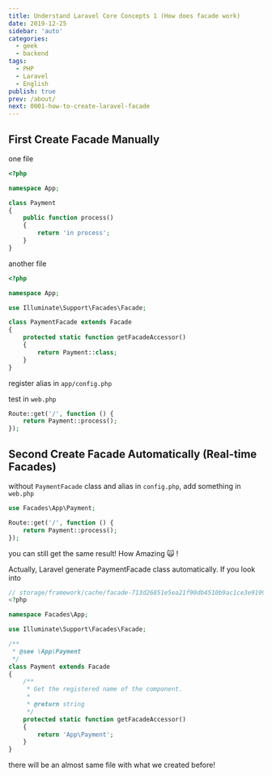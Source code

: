 ```yaml
---
title: Understand Laravel Core Concepts 1 (How does facade work)
date: 2019-12-25
sidebar: 'auto'
categories:
  - geek
  - backend
tags:
  - PHP
  - Laravel
  - English
publish: true
prev: /about/
next: 0001-how-to-create-laravel-facade
---
```


## First Create Facade Manually

one file
```php
<?php

namespace App;

class Payment
{
    public function process()
    {
        return 'in process';
    }
}
```

another file
```php
<?php

namespace App;

use Illuminate\Support\Facades\Facade;

class PaymentFacade extends Facade
{
    protected static function getFacadeAccessor()
    {
        return Payment::class;
    }
}
```

register alias in `app/config.php`

test in `web.php`

```php
Route::get('/', function () {
    return Payment::process();
});
```

## Second Create Facade Automatically (Real-time Facades)

without `PaymentFacade` class and alias in `config.php`, add something in `web.php`

```php
use Facades\App\Payment;

Route::get('/', function () {
    return Payment::process();
});
```
you can still get the same result! How Amazing 🙀 !

Actually, Laravel generate PaymentFacade class automatically. If you look into
```php
// storage/framework/cache/facade-713d26851e5ea21f90db4510b9ac1ce3e9199d9a.php
<?php

namespace Facades\App;

use Illuminate\Support\Facades\Facade;

/**
 * @see \App\Payment
 */
class Payment extends Facade
{
    /**
     * Get the registered name of the component.
     *
     * @return string
     */
    protected static function getFacadeAccessor()
    {
        return 'App\Payment';
    }
}
```
there will be an almost same file with what we created before!
